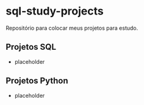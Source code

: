 # sql-study-projects

Repositório para colocar meus projetos para estudo.

## Projetos SQL

- placeholder

## Projetos Python

- placeholder
